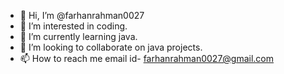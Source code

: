 - 👋 Hi, I’m @farhanrahman0027
- 👀 I’m interested in coding.
- 🌱 I’m currently learning java.
- 💞️ I’m looking to collaborate on java projects.
- 📫 How to reach me email id- farhanrahman0027@gmail.com

<!---
farhanrahman0027/farhanrahman0027 is a ✨ special ✨ repository because its `README.md` (this file) appears on your GitHub profile.
You can click the Preview link to take a look at your changes.
--->
